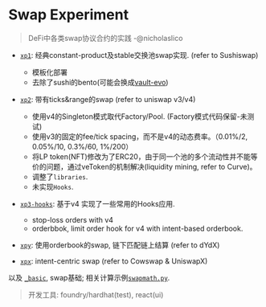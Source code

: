 # Swap Experiment
> DeFi中各类swap协议合约的实践 -@nicholaslico

- [`xp1`](src/xp1/): 经典constant-product及stable交换池swap实现. (refer to Sushiswap)
    - 模板化部署
    - 去除了sushi的bento(可能会换成[vault-evo](https://github.com/0xnicholas/vault-evo))

- [`xp2`](src/xp2/): 带有ticks&range的swap (refer to uniswap v3/v4)
    - 使用v4的Singleton模式取代Factory/Pool. (Factory模式代码保留-未测试)
    - 使用v3的固定的fee/tick spacing，而不是v4的动态费率。（0.01%/2, 0.05%/10, 0.3%/60, 1%/200）
    - 将LP token(NFT)修改为了ERC20，由于同一个池的多个流动性并不能等价的问题，通过veToken的机制解决(liquidity mining, refer to Curve)。
    - 调整了`libraries`.
    - 未实现`Hooks`.

- [`xp3-hooks`](src/xp3-hooks/): 基于v4 实现了一些常用的Hooks应用.
    - stop-loss orders with v4
    - orderbbok, limit order hook for v4 with intent-based orderbook.

- [`xpy`](src/xpy/): 使用orderbook的swap, 链下匹配链上结算 (refer to dYdX)
- [`xpx`](src/xpx/): intent-centric swap (refer to Cowswap & UniswapX)

以及 [`_basic`](src/_basic/), swap基础; 相关计算示例[`swapmath.py`](_math/swapmath.py).

> 开发工具: foundry/hardhat(test), react(ui)